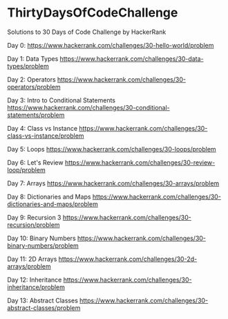 # ThirtyDaysOfCodeChallenge

Solutions to 30 Days of Code Challenge by HackerRank

Day 0: https://www.hackerrank.com/challenges/30-hello-world/problem

Day 1: Data Types https://www.hackerrank.com/challenges/30-data-types/problem

Day 2: Operators https://www.hackerrank.com/challenges/30-operators/problem

Day 3: Intro to Conditional Statements https://www.hackerrank.com/challenges/30-conditional-statements/problem

Day 4: Class vs Instance https://www.hackerrank.com/challenges/30-class-vs-instance/problem

Day 5: Loops https://www.hackerrank.com/challenges/30-loops/problem

Day 6: Let's Review https://www.hackerrank.com/challenges/30-review-loop/problem

Day 7: Arrays https://www.hackerrank.com/challenges/30-arrays/problem

Day 8: Dictionaries and Maps https://www.hackerrank.com/challenges/30-dictionaries-and-maps/problem

Day 9: Recursion 3 https://www.hackerrank.com/challenges/30-recursion/problem

Day 10: Binary Numbers https://www.hackerrank.com/challenges/30-binary-numbers/problem

Day 11: 2D Arrays https://www.hackerrank.com/challenges/30-2d-arrays/problem

Day 12: Inheritance https://www.hackerrank.com/challenges/30-inheritance/problem

Day 13: Abstract Classes https://www.hackerrank.com/challenges/30-abstract-classes/problem
